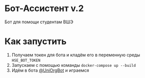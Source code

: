 # Бот-Ассистент v.2

Бот для помощи студентам ВШЭ


# Как запустить

1. Получаем токен для бота и кладём его в переменную среды `HSE_BOT_TOKEN`
2. Запускаем с помощью команды `docker-compose up --build`
3. Идём в бота [@UniOrgBot](https://t.me/UniOrgBot) и играемся
